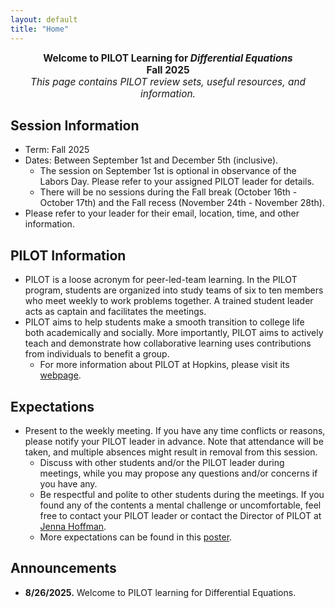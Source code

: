 ```yaml
---
layout: default
title: "Home"
---
```


<div style="text-align: center; font-size: 110%;">
  <b>Welcome to PILOT Learning for <i>Differential Equations</i></b><br>
  <b>Fall 2025</b><br>
  <i>This page contains PILOT review sets, useful resources, and information.</i>
</div>

## Session Information

- Term: Fall 2025
- Dates: Between September 1st and December 5th (inclusive). 
    - The session on September 1st is optional in observance of the Labors Day. Please refer to your assigned PILOT leader for details.
    - There will be no sessions during the Fall break (October 16th - October 17th) and the Fall recess (November 24th - November 28th).
- Please refer to your leader for their email, location, time, and other information.

## PILOT Information

- PILOT is a loose acronym for peer-led-team learning. In the PILOT program, students are organized into study teams of six to ten members who meet weekly to work problems together. A trained student leader acts as captain and facilitates the meetings.
- PILOT aims to help students make a smooth transition to college life both academically and socially. More importantly, PILOT aims to actively teach and demonstrate how collaborative learning uses contributions from individuals to benefit a group.
  - For more information about PILOT at Hopkins, please visit its [webpage](https://academicsupport.jhu.edu/pilot/).

## Expectations

- Present to the weekly meeting. If you have any time conflicts or reasons, please notify your PILOT leader in advance. Note that attendance will be taken, and multiple absences might result in removal from this session.
  - Discuss with other students and/or the PILOT leader during meetings, while you may propose any questions and/or concerns if you have any.
  - Be respectful and polite to other students during the meetings. If you found any of the contents a mental challenge or uncomfortable, feel free to contact your PILOT leader or contact the Director of PILOT at [Jenna Hoffman](mailto:jhoffm71@jhu.edu).
  - More expectations can be found in this [poster](https://www.canva.com/design/DAFrnaGeRfw/LdtGRDW6jg3eoSDfowU-MQ/view?utm_content=DAFrnaGeRfw&utm_campaign=designshare&utm_medium=link&utm_source=publishsharelink).

## Announcements

- **8/26/2025.** Welcome to PILOT learning for Differential Equations.

